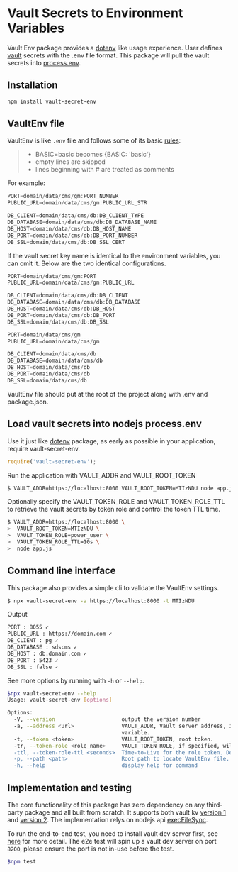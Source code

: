 # Vault Secrets to Environment Variables

Vault Env package provides a [dotenv](https://github.com/motdotla/dotenv) like usage experience. User defines [vault](https://www.vaultproject.io/) secrets with the .env file format. This package will pull the vault secrets into [process.env](https://nodejs.org/api/process.html#process_process_env).

## Installation
```bash
npm install vault-secret-env
```

## VaultEnv file

VaultEnv is like `.env` file and follows some of its basic [rules](https://github.com/motdotla/dotenv#rules):

> * BASIC=basic becomes {BASIC: 'basic'}
> * empty lines are skipped
> * lines beginning with # are treated as comments

For example:

```js
PORT=domain/data/cms/gm:PORT_NUMBER
PUBLIC_URL=domain/data/cms/gm:PUBLIC_URL_STR

DB_CLIENT=domain/data/cms/db:DB_CLIENT_TYPE
DB_DATABASE=domain/data/cms/db:DB_DATABASE_NAME
DB_HOST=domain/data/cms/db:DB_HOST_NAME
DB_PORT=domain/data/cms/db:DB_PORT_NUMBER
DB_SSL=domain/data/cms/db:DB_SSL_CERT
```

If the vault secret key name is identical to the environment variables, you can omit it. Below are the two identical configurations.

```js
PORT=domain/data/cms/gm:PORT
PUBLIC_URL=domain/data/cms/gm:PUBLIC_URL

DB_CLIENT=domain/data/cms/db:DB_CLIENT
DB_DATABASE=domain/data/cms/db:DB_DATABASE
DB_HOST=domain/data/cms/db:DB_HOST
DB_PORT=domain/data/cms/db:DB_PORT
DB_SSL=domain/data/cms/db:DB_SSL
```

```js
PORT=domain/data/cms/gm
PUBLIC_URL=domain/data/cms/gm

DB_CLIENT=domain/data/cms/db
DB_DATABASE=domain/data/cms/db
DB_HOST=domain/data/cms/db
DB_PORT=domain/data/cms/db
DB_SSL=domain/data/cms/db
```

VaultEnv file should put at the root of the project along with .env and package.json.

## Load vault secrets into nodejs process.env

Use it just like [dotenv](https://github.com/motdotla/dotenv) package, as early as possible in your application, require vault-secret-env.

```js
require('vault-secret-env');
```

Run the application with VAULT_ADDR and VAULT_ROOT_TOKEN

```bash
$ VAULT_ADDR=https://localhost:8000 VAULT_ROOT_TOKEN=MTIzNDU node app.js
```

Optionally specify the VAULT_TOKEN_ROLE and VAULT_TOKEN_ROLE_TTL to retrieve the vault secrets by token role and control the token TTL time.

```bash
$ VAULT_ADDR=https://localhost:8000 \
>  VAULT_ROOT_TOKEN=MTIzNDU \
>  VAULT_TOKEN_ROLE=power_user \
>  VAULT_TOKEN_ROLE_TTL=10s \
>  node app.js
```

## Command line interface

This package also provides a simple cli to validate the VaultEnv settings.

```bash
$ npx vault-secret-env -a https://localhost:8000 -t MTIzNDU
```

Output

```bash
PORT : 8055 ✓
PUBLIC_URL : https://domain.com ✓
DB_CLIENT : pg ✓
DB_DATABASE : sdscms ✓
DB_HOST : db.domain.com ✓
DB_PORT : 5423 ✓
DB_SSL : false ✓
```

See more options by running with `-h` or `--help`.

```bash
$npx vault-secret-env --help
Usage: vault-secret-env [options]

Options:
  -V, --version                     output the version number
  -a, --address <url>               VAULT_ADDR, Vault server address, if not specified will try to retrieve it from the Node.js process environment
                                    variable.
  -t, --token <token>               VAULT_ROOT_TOKEN, root token.
  -tr, --token-role <role_name>     VAULT_TOKEN_ROLE, if specified, will try to retrieve the secrets with this role's token.
  -ttl, --token-role-ttl <seconds>  Time-to-Live for the role token. Default to be 60 seconds.
  -p, --path <path>                 Root path to locate VaultEnv file. Default to be current working directory of the Node.js process.
  -h, --help                        display help for command
```

## Implementation and testing
The core functionality of this package has zero dependency on any third-party package and all built from scratch. It supports both vault kv [version 1](https://www.vaultproject.io/api-docs/secret/kv/kv-v1) and [version 2](https://www.vaultproject.io/api-docs/secret/kv/kv-v2). The implementation relys on nodejs api [execFileSync](https://nodejs.org/api/child_process.html#child_processexecfilesyncfile-args-options).

To run the end-to-end test, you need to install vault dev server first, see [here](https://www.vaultproject.io/downloads) for more detail. The e2e test will spin up a vault dev server on port `8200`, please ensure the port is not in-use before the test.

```bash
$npm test
```
